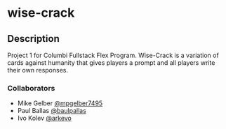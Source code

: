 # wise-crack


## Description


Project 1 for Columbi Fullstack Flex Program. Wise-Crack is a variation of cards against humanity that gives players a prompt and all players write their own responses.

### Collaborators

- Mike Gelber [@mpgelber7495](https://github.com/mpgelber7495)
- Paul Ballas [@baulpallas](https://github.com/baulpallas)
- Ivo Kolev [@arkevo](https://github.com/arkevo)
